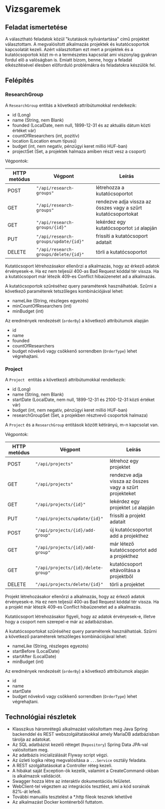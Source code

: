 # Vizsgaremek

## Feladat ismertetése

A választható feladatok közül "kutatások nyilvántartása" című projektet választottam.
 A megvalósított alkalmazás projektek és kutatócsoportok kapcsolatát kezeli. Azért választottam ezt mert a projektek és a kutatócsoportok közt m-n a természetes kapcsolat ami viszonylag gyakran fordul elő a valóságban is. Emiatt bízom, benne, hogy a feladat elkészítésével élesben előforduló problémákra és feladatokra készülök fel.

## Felépítés

### ResearchGroup

A `ResearchGroup` entitás a következő attribútumokkal rendelkezik:

* id (Long)
* name (String, nem Blank)
* founded (LocalDate, nem null, 1899-12-31 és az aktuális dátum közti értéket vár)
* countOfResearchers (int, pozitív)
* location (Location enum típusú)
* budget (int, nem negatív, pénzügyi keret millió HUF-ban)
* projectSet (Set, a projektek halmaza amiben részt vesz a csoport)

Végpontok: 

| HTTP metódus | Végpont                 			  | Leírás                                                        |
| ------------ | ------------------------------------ | ------------------------------------------------------------- |
| POST         | `"/api/research-groups"`        	  | létrehozza a kutatócsoportot                                  |
| GET          | `"/api/research-groups"`        	  | rendezve adja vissza az összes vagy a szűrt kutatócsoportokat |
| GET          | `"/api/research-groups/{id}"`   	  | lekérdez egy kutatócsoportot `id` alapján                     |
| PUT          | `"/api/research-groups/update/{id}"` | frissíti a kutatócsoport adatait                              |
| DELETE       | `"/api/research-groups/delete/{id}"` | törli a kutatócsoportot                                       |

Kutatócsoport létrehozásakor ellenőrzi a alkalmazás, hogy az érkező adatok érvényesek-e. Ha ez nem teljesül 400-as Bad Request kóddal tér vissza.
Ha a kutatócsoport már létezik 409-es Conflict hibaüzenetet ad a alkalmazás.
 
A kutatócsoportok szűréséhez query paraméterek használhatóak.
Szűrni a következő paraméterek tetszőleges kombinációjával lehet:
* nameLike (String, részleges egyezés)
* minCountOfResearchers (int)
* minBudget (int)

Az eredmények rendezését (`orderBy`) a következő attribútumok alapján
* id
* name
* founded
* countOfResearchers
* budget
növekvő vagy csökkenő sorrendben (`OrderType`) lehet végrehajtani.

### Project 

A `Project ` entitás a következő attribútumokkal rendelkezik:

* id (Long)
* name (String, nem Blank)
* startDate (LocalDate, nem null, 1899-12-31 és 2100-12-31 közti értéket vár)
* budget (int, nem negatív, pénzügyi keret millió HUF-ban)
* researchGroupSet (Set, a projekben résztvevő csoportok halmaza)

A `Project` és a `ResearchGroup` entitások között kétirányú, m-n kapcsolat van.

Végpontok:

| HTTP metódus | Végpont                 			 | Leírás                                                  |
| ------------ | ----------------------------------- | ------------------------------------------------------- |
| POST         | `"/api/projects"`        			 | létrehoz egy projektet                                  |
| GET          | `"/api/projects"`        			 | rendezve adja vissza az összes vagy a szűrt projekteket |
| GET          | `"/api/projects/{id}"`   			 | lekérdez egy projektet `id` alapján                     |
| PUT          | `"/api/projects/update/{id}"`   	 | frissíti a projekt adatait                              |
| POST         | `"/api/projects/{id}/add-group"`    | új kutatócsoportot add a projekthez                     |
| GET          | `"/api/projects/{id}/add-group"`    | már létező kutatócsoportot add a projekthez             |
| GET          | `"/api/projects/{id}/delete-group"` | kutatócsoport eltávolítása a projektből                 |
| DELETE       | `"/api/projects/delete/{id}"`   	 | törli a projektet                                       |


Projekt létrehozásakor ellenőrzi a alkalmazás, hogy az érkező adatok érvényesek-e. Ha ez nem teljesül 400-as Bad Request kóddal tér vissza.
Ha a projekt már létezik 409-es Conflict hibaüzenetet ad a alkalmazás.

Kutatócsoport létrehozásakor figyeli, hogy az adatok érvényesek-e, illetve hogy a csoport nem szerepel-e már az adatbázisban.
 
A kutatócsoportokat szűréséhez query paraméterek használhatóak.
Szűrni a következő paraméterek tetszőleges kombinációjával lehet:
* nameLike (String, részleges egyezés)
* startBefore (LocalDate)
* startAfter (LocalDate)
* minBudget (int)

Az eredmények rendezését (`orderBy`) a következő attribútumok alapján
* id
* name
* startDate
* budget
növekvő vagy csökkenő sorrendben (`OrderType`) lehet végrehajtani.

## Technológiai részletek

* Klasszikus háromrétegű alkalmazást valósítottam meg Java Spring backenddel és REST webszolgáltatásokkal amely MariaDB adatbázisban tárolja az adatokat.
* Az SQL adatbázist kezelő réteget (`Repository`) Spring Data JPA-val valósítottam meg.
* Az adatbázis inicializálását Flyway script végzi.
* Az üzleti logika réteg megvalósítása a `...Service` osztály feladata.
* A REST szolgáltatásokat a Controller réteg kezeli. 
* A hibákat saját Exception-ök kezelik, valamint a CreateCommand-okban is alkalmazok validációt.
* Swagger hozza létre az interaktív dokumentációs felületet.
* WebClient-tel végeztem az integrációs tesztlést, ami a kód sorainak 82%-át lefedi.
* További manuális tesztelést a *.http fileok tesznek lehetővé
* Az alkalmazást Docker konténerből futtatom.